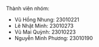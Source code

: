 Thành viên nhóm:
- Vũ Hồng Nhung: 23010221
- Lê Nhật Minh: 23010273
- Vũ Mai Quỳnh: 23010223
- Nguyễn Minh Phương: 23010190
